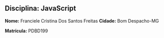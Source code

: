 ## Disciplina: JavaScript
**Nome:** Franciele Cristina Dos Santos Freitas
**Cidade:** Bom Despacho-MG

**Matrícula:** PDBD199
